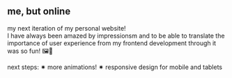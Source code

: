 ## me, but online

my next iteration of my personal website! <br> I have always been amazed by impressionsm and to be able to translate the importance of user experience from my frontend development through it was so fun! 🖼️💐

next steps:
✷ more animations! 
✷ responsive design for mobile and tablets 


